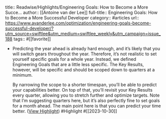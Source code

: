 title:: Readwise/Highlights/Engineering Goals: How to Become a More Succe...
author:: [[Antoine van der Lee]]
full-title:: Engineering Goals: How to Become a More Successful Developer
category:: #articles
url:: https://www.avanderlee.com/optimization/engineering-goals-become-successful-developer/?utm_source=swiftlee&utm_medium=swiftlee_weekly&utm_campaign=issue_188
tags:: #[[favorite]]

- Predicting the year ahead is already hard enough, and it’s likely that you will switch gears throughout the year. Therefore, it’s not realistic to set yourself specific goals for a whole year. Instead, we defined Engineering Goals that are a little less specific. The Key Results, however, will be specific and should be scoped down to quarters at a minimum.
  
  By narrowing the scope to a shorter timespan, you’ll be able to predict your capabilities better. On top of that, you’ll revisit your Key Results every quarter, allowing you to stretch further and optimize targets. Note that I’m suggesting quarters here, but it’s also perfectly fine to set goals for a month ahead. The main point here is that you can predict your time better. ([View Highlight](https://read.readwise.io/read/01hdzkztm3pweqq1yrzrfhegxq)) #Highlight #[[2023-10-30]]